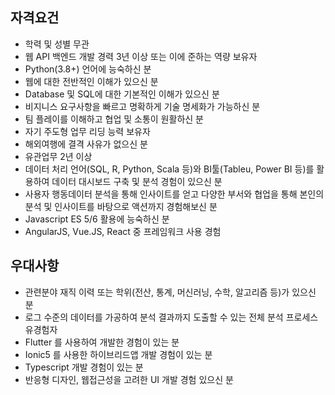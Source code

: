 ## 자격요건
- 학력 및 성별 무관
- 웹 API 백엔드 개발 경력 3년 이상 또는 이에 준하는 역량 보유자
- Python(3.8+) 언어에 능숙하신 분
- 웹에 대한 전반적인 이해가 있으신 분
- Database 및 SQL에 대한 기본적인 이해가 있으신 분
- 비지니스 요구사항을 빠르고 명확하게 기술 명세화가 가능하신 분
- 팀 플레이를 이해하고 협업 및 소통이 원활하신 분
- 자기 주도형 업무 리딩 능력 보유자
- 해외여행에 결격 사유가 없으신 분
- 유관업무 2년 이상
- 데이터 처리 언어(SQL, R, Python, Scala 등)와 BI툴(Tableu, Power BI 등)를 활용하여 데이터 대시보드 구축 및 분석 경험이 있으신 분
- 사용자 행동데이터 분석을 통해 인사이트를 얻고 다양한 부서와 협업을 통해 본인의 분석 및 인사이트를 바탕으로 액션까지 경험해보신 분
- Javascript ES 5/6 활용에 능숙하신 분 
- AngularJS,  Vue.JS,  React   중 프레임워크 사용 경험

## 우대사항
* 관련분야 재직 이력 또는 학위(전산, 통계, 머신러닝, 수학, 알고리즘 등)가 있으신 분
* 로그 수준의 데이터를 가공하여 분석 결과까지 도출할 수 있는 전체 분석 프로세스 유경험자
* Flutter 를 사용하여 개발한 경험이 있는 분
* Ionic5 를 사용한 하이브리드앱 개발 경험이 있는 분
* Typescript 개발 경험이 있는 분
* 반응형 디자인, 웹접근성을 고려한 UI 개발 경험 있으신 분